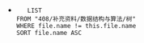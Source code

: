 *   
    ```dataview
	   LIST
	FROM "408/补充资料/数据结构与算法/树"
	WHERE file.name != this.file.name
	SORT file.name ASC
    ```
